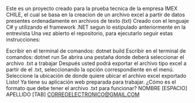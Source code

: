 Este es un proyecto creado para la prueba tecnica de la empresa IMEX CHILE, el cual se basa en la creacion de un archivo excel a partir de datos presentes ordenadamente en archivos de texto (txt) Creado con el lenguaje C# y utilizando el framework .NET segun lo estipulado anteriormente en la entrevista Una vez abierto el repositorio, para ejecutarlo seguir estas instrucciones:

Escribir en el terminal de comandos: dotnet build
Escribir en el terminal de comandos: dotnet run
Se abrira una pestaña donde deberá seleccionar el archivo .txt a trabajar
Después usted podrá exportar el archivo tipo excel a partir de el .txt, seleccionando la opción correspondiente en el menú.
Seleccione la ubicación de donde quiere ubicar el archivo excel exportado
Listo! Ya tiene su aplicación web preparada para trabajar.
¿Cómo es el formato que debe tener el archivo .txt para funcionar? NOMBRE [ESPACIO] APELLIDO [TAB] CORREOELECTRONICO@GMAIL.COM